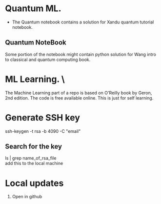 # Quantum ML.
* The Quantum notebook contains a solution for Xandu quantum tutorial  notebook.
## Quantum NoteBook
Some portion of the notebook might contain python solution for Wang intro to classical and quantum computing book.

# ML Learning. \
The Machine Learning part of a repo is based on O'Reilly book by Geron, 2nd edition.
The code is free available online. This is just for self learning.


# Generate SSH key

ssh-keygen -t rsa -b 4090 -C "email"
## Search for the key
ls | grep name_of_rsa_file \
add this to the local machine

# Local updates
1. Open in github
